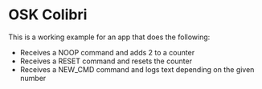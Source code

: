 # OSK Colibri

This is a working example for an app that does the following:
- Receives a NOOP command and adds 2 to a counter 
- Receives a RESET command and resets the counter
- Receives a NEW_CMD command and logs text depending on the given number


